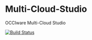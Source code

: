 # Multi-Cloud-Studio
OCCIware Multi-Cloud Studio

[![Build Status](https://travis-ci.org/occiware/Multi-Cloud-Studio.svg?branch=master)](https://travis-ci.org/occiware/Multi-Cloud-Studio)
